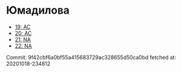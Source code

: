 # Юмадилова
- [19: AC](19.md)
- [20: AC](20.md)
- [21: NA](21.md)
- [22: NA](22.md)

Commit: 9f42cbf6a0bf55a415683729ac328655d50ca0bd
 fetched at: 20201018-234812
